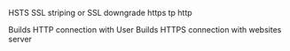 
HSTS
SSL striping or SSL downgrade
https tp http

Builds HTTP connection with User
Builds HTTPS connection with websites server


